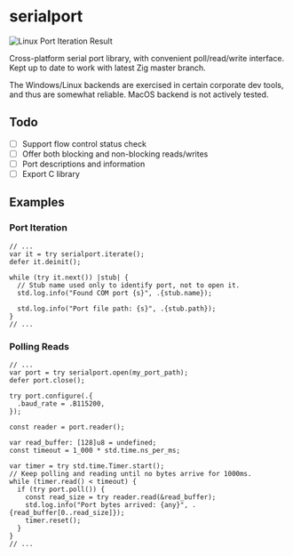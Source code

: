 # serialport

![Linux Port Iteration Result](assets/Linux_Iteration_Demo.png)

Cross-platform serial port library, with convenient poll/read/write interface.
Kept up to date to work with latest Zig master branch.

The Windows/Linux backends are exercised in certain corporate dev tools, and
thus are somewhat reliable. MacOS backend is not actively tested.

## Todo

- [ ] Support flow control status check
- [ ] Offer both blocking and non-blocking reads/writes
- [ ] Port descriptions and information
- [ ] Export C library

## Examples

### Port Iteration

```zig
// ...
var it = try serialport.iterate();
defer it.deinit();

while (try it.next()) |stub| {
  // Stub name used only to identify port, not to open it.
  std.log.info("Found COM port {s}", .{stub.name});

  std.log.info("Port file path: {s}", .{stub.path});
}
// ...
```

### Polling Reads

```zig
// ...
var port = try serialport.open(my_port_path);
defer port.close();

try port.configure(.{
  .baud_rate = .B115200,
});

const reader = port.reader();

var read_buffer: [128]u8 = undefined;
const timeout = 1_000 * std.time.ns_per_ms;

var timer = try std.time.Timer.start();
// Keep polling and reading until no bytes arrive for 1000ms.
while (timer.read() < timeout) {
  if (try port.poll()) {
    const read_size = try reader.read(&read_buffer);
    std.log.info("Port bytes arrived: {any}", .{read_buffer[0..read_size]});
    timer.reset();
  }
}
// ...
```
